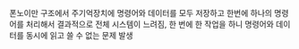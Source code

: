 폰노이만 구조에서 주기억장치에 명령어와 데이터를 모두 저장하고 한번에 하나의 명령어를 처리해서 결과적으로 전체 시스템이 느려짐, 한 번에 한 작업을 하니 명령어와 데이터를 동시에 읽고 쓸 수 없는 문제 발생